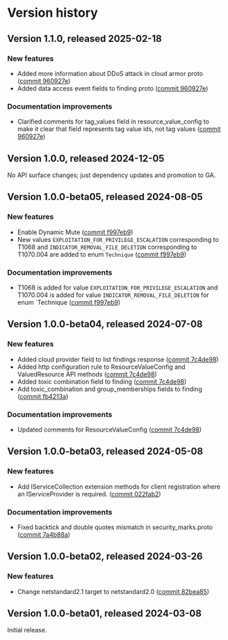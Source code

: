 # Version history

## Version 1.1.0, released 2025-02-18

### New features

- Added more information about DDoS attack in cloud armor proto ([commit 960927e](https://github.com/googleapis/google-cloud-dotnet/commit/960927e2a7049e69035e761de9246b76de2bd8ac))
- Added data access event fields to finding proto ([commit 960927e](https://github.com/googleapis/google-cloud-dotnet/commit/960927e2a7049e69035e761de9246b76de2bd8ac))

### Documentation improvements

- Clarified comments for tag_values field in resource_value_config to make it clear that field represents tag value ids, not tag values ([commit 960927e](https://github.com/googleapis/google-cloud-dotnet/commit/960927e2a7049e69035e761de9246b76de2bd8ac))

## Version 1.0.0, released 2024-12-05

No API surface changes; just dependency updates and promotion to GA.

## Version 1.0.0-beta05, released 2024-08-05

### New features

- Enable Dynamic Mute ([commit f997eb9](https://github.com/googleapis/google-cloud-dotnet/commit/f997eb9541b23d209614bb46112641dfd38c6ea6))
- New values `EXPLOITATION_FOR_PRIVILEGE_ESCALATION` corresponding to T1068 and `INDICATOR_REMOVAL_FILE_DELETION` corresponding to T1070.004 are added to enum `Technique` ([commit f997eb9](https://github.com/googleapis/google-cloud-dotnet/commit/f997eb9541b23d209614bb46112641dfd38c6ea6))

### Documentation improvements

- T1068 is added for value `EXPLOITATION_FOR_PRIVILEGE_ESCALATION` and T1070.004 is added for value `INDICATOR_REMOVAL_FILE_DELETION` for enum `Technique ([commit f997eb9](https://github.com/googleapis/google-cloud-dotnet/commit/f997eb9541b23d209614bb46112641dfd38c6ea6))

## Version 1.0.0-beta04, released 2024-07-08

### New features

- Added cloud provider field to list findings response ([commit 7c4de98](https://github.com/googleapis/google-cloud-dotnet/commit/7c4de983db64fe1cf73a409656566a6c68714bb2))
- Added http configuration rule to ResourceValueConfig and ValuedResource API methods ([commit 7c4de98](https://github.com/googleapis/google-cloud-dotnet/commit/7c4de983db64fe1cf73a409656566a6c68714bb2))
- Added toxic combination field to finding ([commit 7c4de98](https://github.com/googleapis/google-cloud-dotnet/commit/7c4de983db64fe1cf73a409656566a6c68714bb2))
- Add toxic_combination and group_memberships fields to finding ([commit fb4213a](https://github.com/googleapis/google-cloud-dotnet/commit/fb4213aecfa69d90b36d862189785131abe8d1c2))

### Documentation improvements

- Updated comments for ResourceValueConfig ([commit 7c4de98](https://github.com/googleapis/google-cloud-dotnet/commit/7c4de983db64fe1cf73a409656566a6c68714bb2))

## Version 1.0.0-beta03, released 2024-05-08

### New features

- Add IServiceCollection extension methods for client registration where an IServiceProvider is required. ([commit 022fab2](https://github.com/googleapis/google-cloud-dotnet/commit/022fab203f28fb9c608972af7f8b83f571ae5694))

### Documentation improvements

- Fixed backtick and double quotes mismatch in security_marks.proto ([commit 7a4b88a](https://github.com/googleapis/google-cloud-dotnet/commit/7a4b88a644382a0dc6d39033de78e49ad1cb0362))

## Version 1.0.0-beta02, released 2024-03-26

### New features

- Change netstandard2.1 target to netstandard2.0 ([commit 82bea85](https://github.com/googleapis/google-cloud-dotnet/commit/82bea850661975b9750ac30753528cc9d2e05240))

## Version 1.0.0-beta01, released 2024-03-08

Initial release.
